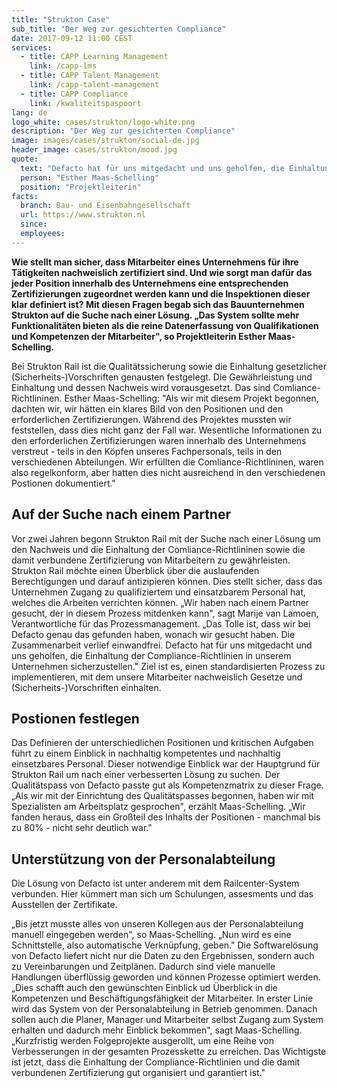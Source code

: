 ```yaml
---
title: "Strukton Case"
sub_title: "Der Weg zur gesichterten Compliance"
date: 2017-09-12 11:00 CEST
services:
  - title: CAPP Learning Management
    link: /capp-lms
  - title: CAPP Talent Management
    link: /capp-talent-management
  - title: CAPP Compliance
    link: /kwaliteitspaspoort
lang: de
logo_white: cases/strukton/logo-white.png
description: "Der Weg zur gesichterten Compliance"
image: images/cases/strukton/social-de.jpg
header_image: cases/strukton/mood.jpg
quote:
  text: "Defacto hat für uns mitgedacht und uns geholfen, die Einhaltung der Compliance-Richtlinien in unserem Unternehmen sicherzustellen."
  person: "Esther Maas-Schelling"
  position: "Projektleiterin"
facts:
  branch: Bau- und Eisenbahngesellschaft
  url: https://www.strukton.nl
  since:
  employees:
---
```


__Wie stellt man sicher, dass Mitarbeiter eines Unternehmens für ihre Tätigkeiten nachweislich zertifiziert sind. Und wie sorgt man dafür das jeder Position innerhalb des Unternehmens eine entsprechenden Zertifizierungen zugeordnet werden kann und die Inspektionen dieser klar definiert ist? Mit diesen Fragen begab sich das Bauunternehmen Strukton auf die Suche nach einer Lösung.
„Das System sollte mehr Funktionalitäten bieten als die reine Datenerfassung von Qualifikationen und Kompetenzen der Mitarbeiter", so Projektleiterin Esther Maas-Schelling.__

Bei Strukton Rail ist die Qualitätssicherung sowie die Einhaltung gesetzlicher (Sicherheits-)Vorschriften genausten festgelegt. Die Gewährleistung und Einhaltung und dessen Nachweis wird vorausgesetzt. Das sind Comliance-Richtlininen.
Esther Maas-Schelling: "Als wir mit diesem Projekt begonnen, dachten wir, wir hätten ein klares Bild von den Positionen und den erforderlichen Zertifizierungen. Während des Projektes mussten wir feststellen, dass dies nicht ganz der Fall war. Wesentliche Informationen zu den erforderlichen Zertifizierungen waren innerhalb des Unternehmens verstreut - teils in den Köpfen unseres Fachpersonals, teils in den verschiedenen Abteilungen. Wir erfüllten die Comliance-Richtlininen, waren also regelkonform, aber hatten dies nicht ausreichend in den verschiedenen Postionen dokumentiert."

## Auf der Suche nach einem Partner

Vor zwei Jahren begonn Strukton Rail mit der Suche nach einer Lösung um den Nachweis und die Einhaltung der Comliance-Richtlininen sowie die damit verbundene Zertifizierung von Mitarbeitern zu gewährleisten. Strukton Rail möchte einen Überblick über die auslaufenden Berechtigungen und darauf antizipieren können. Dies stellt sicher, dass das Unternehmen Zugang zu qualifiziertem und einsatzbarem Personal hat, welches die Arbeiten verrichten können.
„Wir haben nach einem Partner gesucht, der in diesem Prozess mitdenken kann", sagt Marije van Lamoen, Verantwortliche für das Prozessmanagement. „Das Tolle ist, dass wir bei Defacto genau das gefunden haben, wonach wir gesucht haben. Die Zusammenarbeit verlief einwandfrei. Defacto hat für uns mitgedacht und uns geholfen, die Einhaltung der Compliance-Richtlinien in unserem Unternehmen sicherzustellen." Ziel ist es, einen standardisierten Prozess zu implementieren, mit dem unsere Mitarbeiter nachweislich Gesetze und (Sicherheits-)Vorschriften einhalten.

## Postionen festlegen

Das Definieren der unterschiedlichen Positionen und kritischen Aufgaben führt zu einem Einblick in nachhaltig kompetentes und nachhaltig einsetzbares Personal. Dieser notwendige Einblick war der Hauptgrund für Strukton Rail um nach einer verbesserten Lösung zu suchen. Der Qualitätspass von Defacto passte gut als Kompetenzmatrix zu dieser Frage. „Als wir mit der Einrichtung des Qualitätspasses begonnen, haben wir mit Spezialisten am Arbeitsplatz gesprochen", erzählt Maas-Schelling. „Wir fanden heraus, dass ein Großteil des Inhalts der Positionen - manchmal bis zu 80% - nicht sehr deutlich war."

## Unterstützung von der Personalabteilung

Die Lösung von Defacto ist unter anderem mit dem Railcenter-System verbunden. Hier kümmert man sich um Schulungen, assesments und das Ausstellen der Zertifikate.

„Bis jetzt musste alles von unseren Kollegen aus der Personalabteilung manuell eingegeben werden", so Maas-Schelling. „Nun wird es eine Schnittstelle, also automatische Verknüpfung, geben." Die Softwarelösung von Defacto liefert nicht nur die Daten zu den Ergebnissen, sondern auch zu Vereinbarungen und Zeitplänen. Dadurch sind viele manuelle Handlungen überflüssig geworden und können Prozesse optimiert werden. „Dies schafft auch den gewünschten Einblick ud Überblick in die Kompetenzen und Beschäftigungsfähigkeit der Mitarbeiter. In erster Linie wird das System von der Personalabteilung in Betrieb genommen. Danach sollen auch die Planer, Manager und Mitarbeiter selbst Zugang zum System erhalten und dadurch mehr Einblick bekommen", sagt Maas-Schelling. „Kurzfristig werden Folgeprojekte ausgerollt, um eine Reihe von Verbesserungen in der gesamten Prozesskette zu erreichen. Das Wichtigste ist jetzt, dass die Einhaltung der Compliance-Richtlinien und die damit verbundenen Zertifizierung gut organisiert und garantiert ist."
